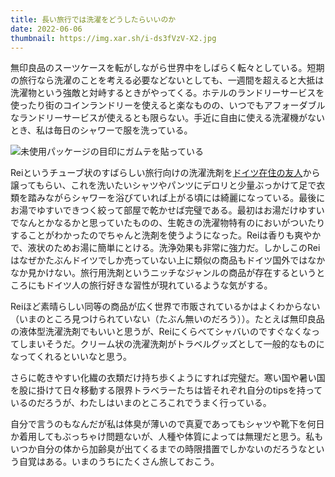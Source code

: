 ```yaml
---
title: 長い旅行では洗濯をどうしたらいいのか
date: 2022-06-06
thumbnail: https://img.xar.sh/i-ds3fVzV-X2.jpg
---
```


無印良品のスーツケースを転がしながら世界中をしばらく転々としている。短期の旅行なら洗濯のことを考える必要などないとしても、一週間を超えると大抵は洗濯物という強敵と対峙するときがやってくる。ホテルのランドリーサービスを使ったり街のコインランドリーを使えると楽なものの、いつでもアフォーダブルなランドリーサービスが使えるとも限らない。手近に自由に使える洗濯機がないとき、私は毎日のシャワーで服を洗っている。

![未使用パッケージの目印にガムテを貼っている](https://img.xar.sh/i-ds3fVzV-X2.jpg)

Reiというチューブ状のすばらしい旅行向けの洗濯洗剤を[ドイツ在住の友人](https://shoya.io)から譲ってもらい、これを洗いたいシャツやパンツにデロリと少量ぶっかけて足で衣類を踏みながらシャワーを浴びていれば上がる頃には綺麗になっている。最後にお湯でゆすいできつく絞って部屋で乾かせば完璧である。最初はお湯だけゆすいでなんとかなるかと思っていたものの、生乾きの洗濯物特有のにおいがついたりすることがわかったのでちゃんと洗剤を使うようになった。Reiは香りも爽やかで、液状のためお湯に簡単にとける。洗浄効果も非常に強力だ。しかしこのReiはなぜかたぶんドイツでしか売っていない上に類似の商品もドイツ国外ではなかなか見かけない。旅行用洗剤というニッチなジャンルの商品が存在するというところにもドイツ人の旅行好きな習性が現れているような気がする。

Reiほど素晴らしい同等の商品が広く世界で市販されているかはよくわからない（いまのところ見つけられていない（たぶん無いのだろう））。たとえば無印良品の液体型洗濯洗剤でもいいと思うが、Reiにくらべてシャバいのですぐなくなってしまいそうだ。クリーム状の洗濯洗剤がトラベルグッズとして一般的なものになってくれるといいなと思う。

さらに乾きやすい化繊の衣類だけ持ち歩くようにすれば完璧だ。寒い国や暑い国を股に掛けて日々移動する限界トラベラーたちは皆それぞれ自分のtipsを持っているのだろうが、わたしはいまのところこれでうまく行っている。

自分で言うのもなんだが私は体臭が薄いので真夏であってもシャツや靴下を何日か着用してもぶっちゃけ問題ないが、人種や体質によっては無理だと思う。私もいつか自分の体から加齢臭が出てくるまでの時限措置でしかないのだろうなという自覚はある。いまのうちにたくさん旅しておこう。
